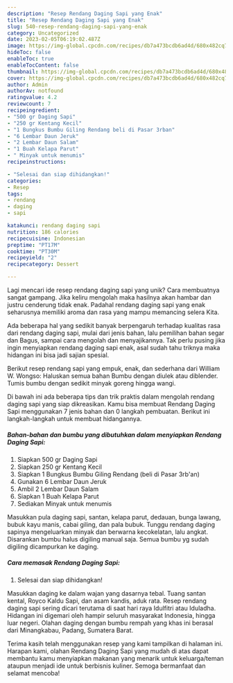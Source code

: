 ```yaml
---
description: "Resep Rendang Daging Sapi yang Enak"
title: "Resep Rendang Daging Sapi yang Enak"
slug: 540-resep-rendang-daging-sapi-yang-enak
category: Uncategorized
date: 2023-02-05T06:19:02.487Z
image: https://img-global.cpcdn.com/recipes/db7a473bcdb6ad4d/680x482cq70/rendang-daging-sapi-foto-resep-utama.jpg
hideToc: false
enableToc: true
enableTocContent: false
thumbnail: https://img-global.cpcdn.com/recipes/db7a473bcdb6ad4d/680x482cq70/rendang-daging-sapi-foto-resep-utama.jpg
cover: https://img-global.cpcdn.com/recipes/db7a473bcdb6ad4d/680x482cq70/rendang-daging-sapi-foto-resep-utama.jpg
author: Admin
authorAv: notfound
ratingvalue: 4.2
reviewcount: 7
recipeingredient:
- "500 gr Daging Sapi"
- "250 gr Kentang Kecil"
- "1 Bungkus Bumbu Giling Rendang beli di Pasar 3rban"
- "6 Lembar Daun Jeruk"
- "2 Lembar Daun Salam"
- "1 Buah Kelapa Parut"
- " Minyak untuk menumis"
recipeinstructions:

- "Selesai dan siap dihidangkan!"
categories:
- Resep
tags:
- rendang
- daging
- sapi

katakunci: rendang daging sapi 
nutrition: 186 calories
recipecuisine: Indonesian
preptime: "PT17M"
cooktime: "PT30M"
recipeyield: "2"
recipecategory: Dessert

---
```





Lagi mencari ide resep rendang daging sapi yang unik? Cara membuatnya sangat gampang. Jika keliru mengolah maka hasilnya akan hambar dan justru cenderung tidak enak. Padahal rendang daging sapi yang enak seharusnya memiliki aroma dan rasa yang mampu memancing selera Kita.





Ada beberapa hal yang sedikit banyak berpengaruh terhadap kualitas rasa dari rendang daging sapi, mulai dari jenis bahan, lalu pemilihan bahan segar dan Bagus, sampai cara mengolah dan menyajikannya. Tak perlu pusing jika ingin menyiapkan rendang daging sapi enak,      asal sudah tahu triknya maka hidangan ini bisa jadi sajian spesial.














Berikut resep rendang sapi yang empuk, enak, dan sederhana dari William W. Wongso: Haluskan semua bahan Bumbu dengan diulek atau diblender. Tumis bumbu dengan sedikit minyak goreng hingga wangi.






Di bawah ini ada beberapa tips dan trik praktis dalam mengolah rendang daging sapi yang siap dikreasikan. Kamu bisa membuat Rendang Daging Sapi menggunakan 7 jenis bahan dan 0 langkah pembuatan. Berikut ini langkah-langkah untuk membuat hidangannya.

<!--inarticleads1-->

##### Bahan-bahan dan bumbu yang dibutuhkan dalam menyiapkan Rendang Daging Sapi:

1. Siapkan 500 gr Daging Sapi
1. Siapkan 250 gr Kentang Kecil
1. Siapkan 1 Bungkus Bumbu Giling Rendang (beli di Pasar 3rb&#39;an)
1. Gunakan 6 Lembar Daun Jeruk
1. Ambil 2 Lembar Daun Salam
1. Siapkan 1 Buah Kelapa Parut
1. Sediakan  Minyak untuk menumis


Masukkan pula daging sapi, santan, kelapa parut, dedauan, bunga lawang, bubuk kayu manis, cabai giling, dan pala bubuk. Tunggu rendang daging sapinya mengeluarkan minyak dan berwarna kecokelatan, lalu angkat. Disarankan bumbu halus digiling manual saja. Semua bumbu yg sudah digiling dicampurkan ke daging. 

<!--inarticleads2-->

##### Cara memasak Rendang Daging Sapi:


1. Selesai dan siap dihidangkan!

Masukkan daging ke dalam wajan yang dasarnya tebal. Tuang santan kental, Royco Kaldu Sapi, dan asam kandis, aduk rata. Resep rendang daging sapi sering dicari terutama di saat hari raya Idulfitri atau Iduladha. Hidangan ini digemari oleh hampir seluruh masyarakat Indonesia, hingga luar negeri. Olahan daging dengan bumbu rempah yang khas ini berasal dari Minangkabau, Padang, Sumatera Barat. 

Terima kasih telah menggunakan resep yang kami tampilkan di halaman ini. Harapan kami, olahan Rendang Daging Sapi yang mudah di atas dapat membantu kamu menyiapkan makanan yang menarik untuk keluarga/teman ataupun menjadi ide untuk berbisnis kuliner. Semoga bermanfaat dan selamat mencoba!
